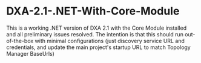 # DXA-2.1-.NET-With-Core-Module
This is a working .NET version of DXA 2.1 with the Core Module installed and all preliminary issues resolved. The intention is that this should run out-of-the-box with minimal configurations (just discovery service URL and credentials, and update the main project's startup URL to match Topology Manager BaseUrls)
